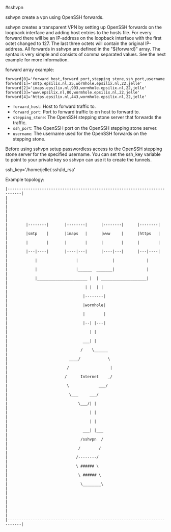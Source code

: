 #sshvpn

sshvpn create a vpn using OpenSSH forwards.

sshvpn creates a transparent VPN by setting up OpenSSH forwards on the loopback
interface and adding host entries to the hosts file. For every forward there
will be an IP-address on the loopback interface with the first octet changed
to 127. The last three octets will contain the original IP-address. All
forwards in sshvpn are defined in the "${forward}" array. The syntax is very
simple and consists of comma separated values. See the next example for more
information.

forward array example:

    forward[0]='forward_host,forward_port,stepping_stone,ssh_port,username'
    forward[1]='smtp.epsilix.nl,25,wormhole.epsilix.nl,22,jelle'
    forward[2]='imaps.epsilix.nl,993,wormhole.epsilix.nl,22,jelle'
    forward[3]='www.epsilix.nl,80,wormhole.epsilix.nl,22,jelle'
    forward[4]='https.epsilix.nl,443,wormhole.epsilix.nl,22,jelle'

* `forward_host`: Host to forward traffic to.
* `forward_port`: Port to forward traffic to on host to forward to.
* `stepping_stone`: The OpenSSH stepping stone server that forwards the traffic.
* `ssh_port`: The OpenSSH port on the OpenSSH stepping stone server.
* `username`: The username used for the OpenSSH forwards on the stepping stone.

Before using sshvpn setup passwordless access to the OpenSSH stepping stone
server for the specified username. You can set the ssh_key variable to point
to your private key so sshvpn can use it to create the tunnels.

ssh_key='/home/jelle/.ssh/id_rsa'

Example topology:

    |----------------------------------------------------------------------------|
    |                                                                            |
    |                                                                            |
    |                                                                            |
    |        |--------|       |--------|      |--------|      |--------|         |
    |        |smtp    |       |imaps   |      |www     |      |https   |         |
    |        |        |       |        |      |        |      |        |         |
    |        |---|----|       |----|---|      |----|---|      |---|----|         |
    |            |                 |               |              |              |
    |            |                 |______  _______|              |              |
    |            |______________________ |  | ____________________|              |
    |                                  | |  | |                                  |
    |                                 |--------|                                 |
    |                                 |wormhole|                                 |
    |                                 |        |                                 |
    |                                 |--| |---|                                 |
    |                                    | |                                     |
    |                                 ___| |                                     |
    |                                /    \______                                |
    |                           ____/            \                               |
    |                          /                  |                              |
    |                         /      Internet    _/                              |
    |                          \             ___/                                |
    |                           \___     ___/                                    |
    |                               \___/| |                                     |
    |                                    | |                                     |
    |                                    | |                                     |
    |                                 ___| |___                                  |
    |                                /sshvpn  /                                  |
    |                               /        /                                   |
    |                              /--------/                                    |
    |                              \ ###### \                                    |
    |                               \ ###### \                                   |
    |                                \________\                                  |
    |                                                                            |
    |                                                                            |
    |                                                                            |
    |----------------------------------------------------------------------------|
